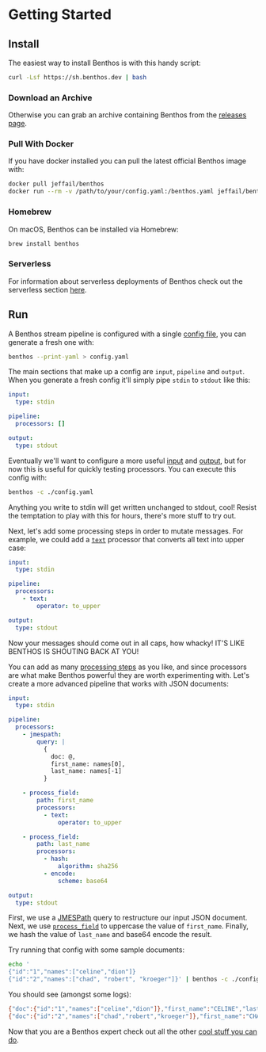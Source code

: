 Getting Started
===============

## Install

The easiest way to install Benthos is with this handy script:

```sh
curl -Lsf https://sh.benthos.dev | bash
```

### Download an Archive

Otherwise you can grab an archive containing Benthos from the
[releases page][releases].

### Pull With Docker

If you have docker installed you can pull the latest official Benthos image
with:

```sh
docker pull jeffail/benthos
docker run --rm -v /path/to/your/config.yaml:/benthos.yaml jeffail/benthos
```

### Homebrew

On macOS, Benthos can be installed via Homebrew:

```sh
brew install benthos
```

### Serverless

For information about serverless deployments of Benthos check out the serverless
section [here][serverless].

## Run

A Benthos stream pipeline is configured with a single
[config file][configuration], you can generate a fresh one with:

```sh
benthos --print-yaml > config.yaml
```

The main sections that make up a config are `input`, `pipeline` and `output`.
When you generate a fresh config it'll simply pipe `stdin` to `stdout` like
this:

```yaml
input:
  type: stdin

pipeline:
  processors: []

output:
  type: stdout
```

Eventually we'll want to configure a more useful [input][inputs] and
[output][outputs], but for now this is useful for quickly testing processors.
You can execute this config with:

```sh
benthos -c ./config.yaml
```

Anything you write to stdin will get written unchanged to stdout, cool! Resist
the temptation to play with this for hours, there's more stuff to try out.

Next, let's add some processing steps in order to mutate messages. For example,
we could add a [`text`][proc_text] processor that converts all text into upper
case:

```yaml
input:
  type: stdin

pipeline:
  processors:
    - text:
        operator: to_upper

output:
  type: stdout
```

Now your messages should come out in all caps, how whacky! IT'S LIKE BENTHOS IS
SHOUTING BACK AT YOU!

You can add as many [processing steps][processors] as you like, and since
processors are what make Benthos powerful they are worth experimenting with.
Let's create a more advanced pipeline that works with JSON documents:

```yaml
input:
  type: stdin

pipeline:
  processors:
    - jmespath:
        query: |
          {
            doc: @,
            first_name: names[0],
            last_name: names[-1]
          }

    - process_field:
        path: first_name
        processors:
          - text:
              operator: to_upper

    - process_field:
        path: last_name
        processors:
          - hash:
              algorithm: sha256
          - encode:
              scheme: base64

output:
  type: stdout
```

First, we use a [JMESPath][jmespath] query to restructure our input
JSON document. Next, we use [`process_field`][proc_proc_field] to uppercase the
value of `first_name`. Finally, we hash the value of `last_name` and base64
encode the result.

Try running that config with some sample documents:

```sh
echo '
{"id":"1","names":["celine","dion"]}
{"id":"2","names":["chad", "robert", "kroeger"]}' | benthos -c ./config.yaml
```

You should see (amongst some logs):

```sh
{"doc":{"id":"1","names":["celine","dion"]},"first_name":"CELINE","last_name":"1VvPgCW9sityz5XAMGdI2BTA7/44Wb3cANKxqhiCo50="}
{"doc":{"id":"2","names":["chad","robert","kroeger"]},"first_name":"CHAD","last_name":"uXXg5wCKPjpyj/qbivPbD9H9CZ5DH/F0Q1Twytnt2hQ="}
```

Now that you are a Benthos expert check out all the other
[cool stuff you can do][docs].

[proc_proc_field]: ./processors/README.md#process_field
[proc_text]: ./processors/README.md#text
[processors]: ./processors/README.md
[inputs]: ./inputs/README.md
[outputs]: ./outputs/README.md
[jmespath]: http://jmespath.org/
[docs]: ./README.md
[releases]: https://github.com/Jeffail/benthos/releases
[serverless]: ./serverless/README.md
[configuration]: ./configuration.md